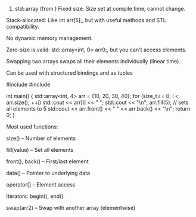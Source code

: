 1. std::array (from <array>)
Fixed size: Size set at compile time, cannot change.

Stack-allocated: Like int arr[5];, but with useful methods and STL compatibility.

No dynamic memory management.

Zero-size is valid: std::array<int, 0> arr0;, but you can't access elements.

Swapping two arrays swaps all their elements individually (linear time).

Can be used with structured bindings and as tuples

#include <array>
#include <iostream>

int main() {
    std::array<int, 4> arr = {10, 20, 30, 40};
    for (size_t i = 0; i < arr.size(); ++i)
        std::cout << arr[i] << " ";
    std::cout << "\n";
    arr.fill(5);  // sets all elements to 5
    std::cout << arr.front() << " " << arr.back() << "\n";
    return 0;
}

Most used functions:

size() – Number of elements

fill(value) – Set all elements

front(), back() – First/last element

data() – Pointer to underlying data

operator[] – Element access

Iterators: begin(), end()

swap(arr2) – Swap with another array (elementwise)